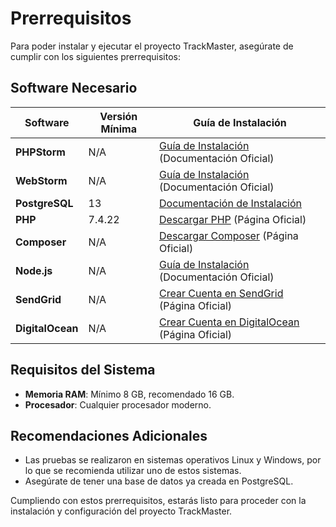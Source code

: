 # Prerrequisitos

Para poder instalar y ejecutar el proyecto TrackMaster, asegúrate de cumplir con los siguientes prerrequisitos:

## Software Necesario

| Software         | Versión Mínima | Guía de Instalación                                                                                                    |
|------------------|----------------|------------------------------------------------------------------------------------------------------------------------|
| **PHPStorm**     | N/A            | [Guía de Instalación](https://www.jetbrains.com/help/phpstorm/installation-guide.html#toolbox) (Documentación Oficial) |
| **WebStorm**     | N/A            | [Guía de Instalación](https://www.jetbrains.com/help/webstorm/installation-guide.html) (Documentación Oficial)         |
| **PostgreSQL**   | 13             | [Documentación de Instalación](https://www.w3schools.com/postgresql/postgresql_install.php)                            |
| **PHP**          | 7.4.22         | [Descargar PHP](https://www.php.net/downloads.php) (Página Oficial)                                                    |
| **Composer**     | N/A            | [Descargar Composer](https://getcomposer.org/download/) (Página Oficial)                                               |
| **Node.js**      | N/A            | [Guía de Instalación](https://nodejs.org/en/learn/getting-started/how-to-install-nodejs) (Documentación Oficial)       |
| **SendGrid**     | N/A            | [Crear Cuenta en SendGrid](https://sendgrid.com/) (Página Oficial)                                                     |
| **DigitalOcean** | N/A            | [Crear Cuenta en DigitalOcean](https://www.digitalocean.com/) (Página Oficial)                                         |

## Requisitos del Sistema

- **Memoria RAM**: Mínimo 8 GB, recomendado 16 GB.
- **Procesador**: Cualquier procesador moderno.

## Recomendaciones Adicionales

- Las pruebas se realizaron en sistemas operativos Linux y Windows, por lo que se recomienda utilizar uno de estos
  sistemas.
- Asegúrate de tener una base de datos ya creada en PostgreSQL.

Cumpliendo con estos prerrequisitos, estarás listo para proceder con la instalación y configuración del proyecto
TrackMaster.